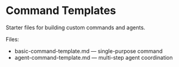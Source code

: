 # Command Templates

Starter files for building custom commands and agents.

Files:

- basic-command-template.md — single-purpose command
- agent-command-template.md — multi-step agent coordination

